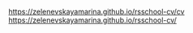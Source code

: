 https://zelenevskayamarina.github.io/rsschool-cv/cv
https://zelenevskayamarina.github.io/rsschool-cv/